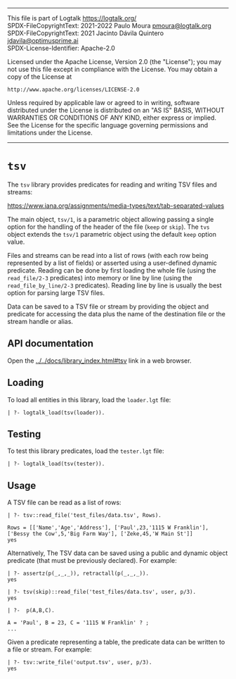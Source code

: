 ________________________________________________________________________

This file is part of Logtalk <https://logtalk.org/>  
SPDX-FileCopyrightText: 2021-2022 Paulo Moura <pmoura@logtalk.org>
SPDX-FileCopyrightText: 2021 Jacinto Dávila Quintero <jdavila@optimusprime.ai>  
SPDX-License-Identifier: Apache-2.0

Licensed under the Apache License, Version 2.0 (the "License");
you may not use this file except in compliance with the License.
You may obtain a copy of the License at

    http://www.apache.org/licenses/LICENSE-2.0

Unless required by applicable law or agreed to in writing, software
distributed under the License is distributed on an "AS IS" BASIS,
WITHOUT WARRANTIES OR CONDITIONS OF ANY KIND, either express or implied.
See the License for the specific language governing permissions and
limitations under the License.
________________________________________________________________________


`tsv`
=====

The `tsv` library provides predicates for reading and writing TSV files
and streams:

https://www.iana.org/assignments/media-types/text/tab-separated-values

The main object, `tsv/1`, is a parametric object allowing passing a single
option for the handling of the header of the file (`keep` or `skip`). The
`tvs` object extends the `tsv/1` parametric object using the default `keep`
option value.

Files and streams can be read into a list of rows (with each row being
represented by a list of fields) or asserted using a user-defined dynamic
predicate. Reading can be done by first loading the whole file (using the
`read_file/2-3` predicates) into memory or line by line (using the
`read_file_by_line/2-3` predicates). Reading line by line is usually the
best option for parsing large TSV files. 

Data can be saved to a TSV file or stream by providing the object and
predicate for accessing the data plus the name of the destination file
or the stream handle or alias.


API documentation
-----------------

Open the [../../docs/library_index.html#tsv](../../docs/library_index.html#tsv)
link in a web browser.


Loading
-------

To load all entities in this library, load the `loader.lgt` file:

	| ?- logtalk_load(tsv(loader)).


Testing
-------

To test this library predicates, load the `tester.lgt` file:

	| ?- logtalk_load(tsv(tester)).


Usage
-----

A TSV file can be read as a list of rows:

	| ?- tsv::read_file('test_files/data.tsv', Rows).

	Rows = [['Name','Age','Address'], ['Paul',23,'1115 W Franklin'], ['Bessy the Cow',5,'Big Farm Way'], ['Zeke,45,'W Main St']]
	yes

Alternatively, The TSV data can be saved using a public and dynamic object
predicate (that must be previously declared). For example:

	| ?- assertz(p(_,_,_)), retractall(p(_,_,_)).
	yes

	| ?- tsv(skip)::read_file('test_files/data.tsv', user, p/3).
	yes

	| ?-  p(A,B,C).

	A = 'Paul', B = 23, C = '1115 W Franklin' ? ;
	...

Given a predicate representing a table, the predicate data can be written to
a file or stream. For example:

	| ?- tsv::write_file('output.tsv', user, p/3).
	yes
